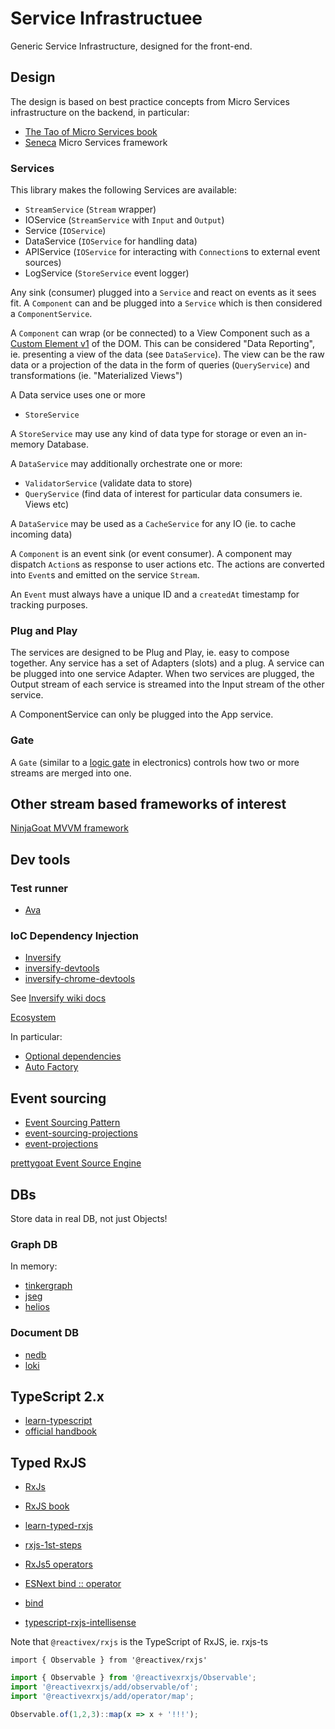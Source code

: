 # Service Infrastructuee
Generic Service Infrastructure, designed for the front-end.

## Design
The design is based on best practice concepts from Micro Services infrastructure on the backend, in particular:
- [The Tao of Micro Services book](http://www.richardrodger.com/tao-of-microservices#.WMPLQ2TytE4)
- [Seneca](http://senecajs.org/) Micro Services framework

### Services
This library makes the following Services are available:
- `StreamService` (`Stream` wrapper)
- IOService (`StreamService` with `Input` and `Output`)
- Service (`IOService`)
- DataService (`IOService` for handling data)
- APIService (`IOService` for interacting with `Connection`s to external event sources)
- LogService (`StoreService` event logger)

Any sink (consumer) plugged into a `Service` and react on events as it sees fit.
A `Component` can and be plugged into a `Service` which is then considered a `ComponentService`.

A `Component` can wrap (or be connected) to a View Component such as a [Custom Element v1](https://developers.google.com/web/fundamentals/getting-started/primers/customelements) of the DOM. This can be considered "Data Reporting", ie. presenting a view of the data (see `DataService`). The view can be the raw data or a projection of the data in the form of queries (`QueryService`) and transformations (ie. "Materialized Views")

A Data service uses one or more
- `StoreService`

A `StoreService` may use any kind of data type for storage or even an in-memory Database.

A `DataService` may additionally orchestrate one or more:
- `ValidatorService` (validate data to store)
- `QueryService` (find data of interest for particular data consumers ie. Views etc)

A `DataService` may be used as a `CacheService` for any IO (ie. to cache incoming data)

A `Component` is an event sink (or event consumer). A component may dispatch `Action`s as response to
user actions etc. The actions are converted into `Event`s and emitted on the service `Stream`.

An `Event` must always have a unique ID and a `createdAt` timestamp for tracking purposes.

### Plug and Play
The services are designed to be Plug and Play, ie. easy to compose together. Any service has a set of Adapters (slots) and a plug. A service can be plugged into one service Adapter. When two services are plugged, the Output stream of each service is streamed into the Input stream of the other service.

A ComponentService can only be plugged into the App service.

### Gate
A `Gate` (similar to a [logic gate](https://en.wikipedia.org/wiki/Logic_gate) in electronics) controls how two or more streams are merged into one.

## Other stream based frameworks of interest
[NinjaGoat MVVM framework](https://github.com/tierratelematics/ninjagoat/wiki/Getting-started)

## Dev tools

### Test runner
- [Ava](https://github.com/avajs/ava)

### IoC Dependency Injection
- [Inversify](http://inversify.io/)
- [inversify-devtools](https://github.com/inversify/inversify-devtools)
- [inversify-chrome-devtools](https://github.com/inversify/inversify-chrome-devtools)

See [Inversify wiki docs](https://github.com/inversify/InversifyJS/tree/master/wiki)

[Ecosystem](https://github.com/inversify/InversifyJS/blob/master/wiki/ecosystem.md)

In particular:
- [Optional dependencies](https://github.com/inversify/InversifyJS/blob/master/wiki/optional_dependencies.md)
- [Auto Factory](https://github.com/inversify/InversifyJS/blob/master/wiki/auto_factory.md)

## Event sourcing
- [Event Sourcing Pattern](https://msdn.microsoft.com/en-us/library/dn589792.aspx)
- [event-sourcing-projections](https://abdullin.com/post/event-sourcing-projections/)
- [event-projections](http://www.jefclaes.be/2013/10/event-projections.html)

[prettygoat Event Source Engine](https://github.com/tierratelematics/prettygoat)

## DBs
Store data in real DB, not just Objects!

### Graph DB
In memory:
- [tinkergraph](https://github.com/jbmusso/tinkergraph-js)
- [jseg](https://github.com/brandonbloom/jseg)
- [helios](https://github.com/zuudo/helios.js?files=1)

### Document DB
- [nedb](https://github.com/louischatriot/nedb)
- [loki](http://lokijs.org/)


## TypeScript 2.x
- [learn-typescript](https://github.com/panacloud/learn-typescript)
- [official handbook](https://www.typescriptlang.org/docs/tutorial.html)

## Typed RxJS
- [RxJs](http://reactivex.io/rxjs/)
- [RxJS book](https://xgrommx.github.io/rx-book/index.html)
- [learn-typed-rxjs](https://github.com/panacloud/learn-typed-rxjs)
- [rxjs-1st-steps](https://juristr.com/blog/2016/06/rxjs-1st-steps-subject/)
- [RxJs5 operators](https://gist.github.com/btroncone/d6cf141d6f2c00dc6b35)
- [ESNext bind :: operator](https://github.com/tc39/proposal-bind-operator)
- [bind](http://babeljs.io/docs/plugins/transform-function-bind/)

- [typescript-rxjs-intellisense](https://www.gurustop.net/blog/2016/04/19/typescript-rxjs-intellisense-node)

Note that `@reactivex/rxjs` is the TypeScript of RxJS, ie. rxjs-ts

`import { Observable } from '@reactivex/rxjs'`

```js
import { Observable } from '@reactivexrxjs/Observable';
import '@reactivexrxjs/add/observable/of';
import '@reactivexrxjs/add/operator/map';

Observable.of(1,2,3)::map(x => x + '!!!');
```